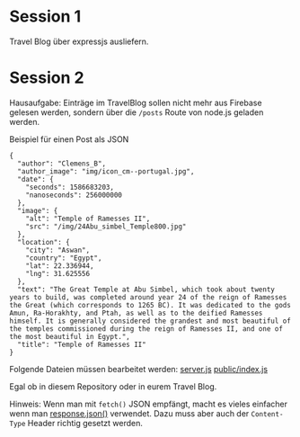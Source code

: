 # Session 1
Travel Blog über expressjs ausliefern.

# Session 2
Hausaufgabe:
Einträge im TravelBlog sollen nicht mehr aus Firebase gelesen werden, sondern über die `/posts` Route von node.js geladen werden.

Beispiel für einen Post als JSON
```
{
  "author": "Clemens_B",
  "author_image": "img/icon_cm--portugal.jpg",
  "date": {
    "seconds": 1586683203,
    "nanoseconds": 256000000
  },
  "image": {
    "alt": "Temple of Ramesses II",
    "src": "/img/24Abu_simbel_Temple800.jpg"
  },
  "location": {
    "city": "Aswan",
    "country": "Egypt",
    "lat": 22.336944,
    "lng": 31.625556
  },
  "text": "The Great Temple at Abu Simbel, which took about twenty years to build, was completed around year 24 of the reign of Ramesses the Great (which corresponds to 1265 BC). It was dedicated to the gods Amun, Ra-Horakhty, and Ptah, as well as to the deified Ramesses himself. It is generally considered the grandest and most beautiful of the temples commissioned during the reign of Ramesses II, and one of the most beautiful in Egypt.",
  "title": "Temple of Ramesses II"
}
```

Folgende Dateien müssen bearbeitet werden:
[server.js](./server.js#L25)
[public/index.js](./public/index.js#L11)

Egal ob in diesem Repository oder in eurem Travel Blog.

Hinweis: Wenn man mit `fetch()` JSON empfängt, macht es vieles einfacher wenn man [response.json()](https://developer.mozilla.org/en-US/docs/Web/API/Body/json#Example) verwendet. Dazu muss aber auch der `Content-Type` Header richtig gesetzt werden.
